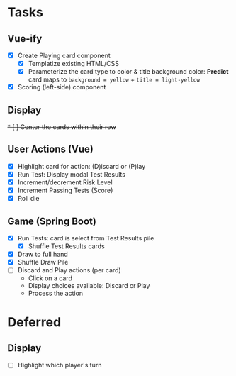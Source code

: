# Tasks

## Vue-ify
* [X] Create Playing card component
    * [X] Templatize existing HTML/CSS
    * [X] Parameterize the card type to color & title background color:
          **Predict** card maps to `background = yellow` + `title = light-yellow`
* [X] Scoring (left-side) component

## Display
~~* [ ] Center the cards within their row~~

## User Actions (Vue)
* [X] Highlight card for action: (D)iscard or (P)lay
* [X] Run Test: Display modal Test Results
* [X] Increment/decrement Risk Level
* [X] Increment Passing Tests (Score)
* [X] Roll die

## Game (Spring Boot)
* [X] Run Tests: card is select from Test Results pile
    * [X] Shuffle Test Results cards
* [X] Draw to full hand
* [X] Shuffle Draw Pile
* [ ] Discard and Play actions (per card)
    * Click on a card
    * Display choices available: Discard or Play 
    * Process the action

# Deferred

## Display
* [ ] Highlight which player's turn

